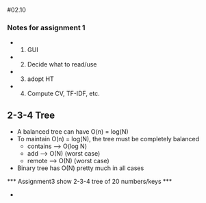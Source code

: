 #02.10

### Notes for assignment 1
  - 1. GUI
  - 2. Decide what to read/use
  - 3. adopt HT
  - 4. Compute CV, TF-IDF, etc. 


## 2-3-4 Tree
  - A balanced tree can have O(n) = log(N)
  - To maintain O(n) = log(N), the tree must be completely balanced
    - contains   --> O(log N)
    - add        --> O(N) (worst case)
    - remote     --> O(N) (worst case)
  - Binary tree has O(N) pretty much in all cases

*** Assignment3 show 2-3-4 tree of 20 numbers/keys ***
 
  - 
